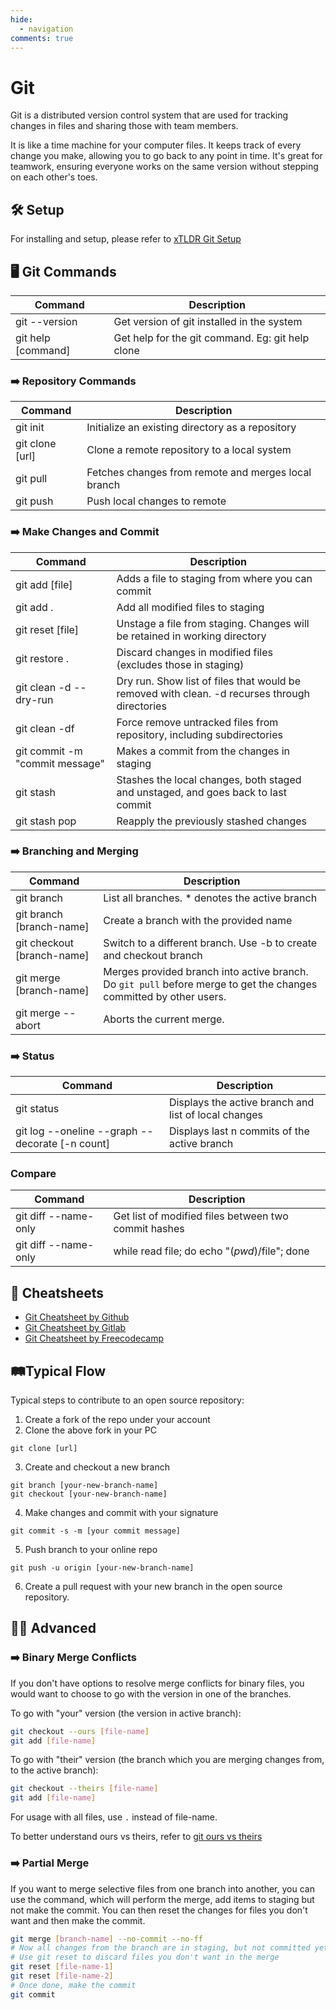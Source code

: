 ```yaml
---
hide:
  - navigation
comments: true
---
```


# Git
Git is a distributed version control system that are used for tracking changes in files and sharing those with team members. 

It is like a time machine for your computer files. It keeps track of every change you make, allowing you to go back to any point in time. It's great for teamwork, ensuring everyone works on the same version without stepping on each other's toes.

## 🛠️ Setup
For installing and setup, please refer to [xTLDR Git Setup](\git\setup)

## 🖥️ Git Commands

| Command            | Description                                      |
| ------------------ | ------------------------------------------------ |
| git --version      | Get version of git installed in the system       |
| git help [command] | Get help for the git command. Eg: git help clone |

### ➡️ Repository Commands

| Command         | Description                                         |
| --------------- | --------------------------------------------------- |
| git init        | Initialize an existing directory as a repository    |
| git clone [url] | Clone a remote repository to a local system         |
| git pull        | Fetches changes from remote and merges local branch |
| git push        | Push local changes to remote                        |

### ➡️ Make Changes and Commit                                                                      
| Command                        | Description                                                                                   |
| ------------------------------ | --------------------------------------------------------------------------------------------- |
| git add [file]                 | Adds a file to staging from where you can commit                                              |
| git add .                      | Add all modified files to staging                                                             |
| git reset [file]               | Unstage a file from staging. Changes will be retained in working directory                    |
| git restore .                  | Discard changes in modified files (excludes those in staging)                                 |
| git clean -d --dry-run         | Dry run. Show list of files that would be removed with clean. -d recurses through directories |
| git clean -df                  | Force remove untracked files from repository, including subdirectories                        |
| git commit -m "commit message" | Makes a commit from the changes in staging                                                    |
| git stash                      | Stashes the local changes, both staged and unstaged, and goes back to last commit             |
| git stash pop                  | Reapply the previously stashed changes                                                        |

### ➡️ Branching and Merging                                                                 
| Command                    | Description                                                                                                        |
| -------------------------- | ------------------------------------------------------------------------------------------------------------------ |
| git branch                 | List all branches. * denotes the active branch                                                                     |
| git branch [branch-name]   | Create a branch with the provided name                                                                             |
| git checkout [branch-name] | Switch to a different branch. Use -b to create and checkout branch                                                 |
| git merge [branch-name]    | Merges provided branch into active branch. Do `git pull` before merge to get the changes committed by other users. |
| git merge --abort          | Aborts the current merge.                                                                                          |

### ➡️ Status
| Command                                         | Description                                          |
| ----------------------------------------------- | ---------------------------------------------------- |
| git status                                      | Displays the active branch and list of local changes |
| git log --oneline --graph --decorate [-n count] | Displays last n commits of the active branch         |

### Compare
| Command                                         | Description                                          |
| ----------------------------------------------- | ---------------------------------------------------- |
| git diff --name-only <commit1> <commit2>        | Get list of modified files between two commit hashes |
| git diff --name-only <commit1> <commit2> | while read file; do echo "$(pwd)/$file"; done | Get absolute file paths of differences. Use in git bash |

## 📑 Cheatsheets
- [Git Cheatsheet by Github](https://education.github.com/git-cheat-sheet-education.pdf)
- [Git Cheatsheet by Gitlab](https://about.gitlab.com/images/press/git-cheat-sheet.pdf)
- [Git Cheatsheet by Freecodecamp](https://www.freecodecamp.org/news/git-cheat-sheet/)

## 🛤️Typical Flow
Typical steps to contribute to an open source repository:

1. Create a fork of the repo under your account
2. Clone the above fork in your PC
```
git clone [url]
```
3. Create and checkout a new branch
```
git branch [your-new-branch-name]
git checkout [your-new-branch-name]
```
4. Make changes and commit with your signature
```
git commit -s -m [your commit message]
```
5. Push branch to your online repo
```
git push -u origin [your-new-branch-name]
```
6. Create a pull request with your new branch in the open source repository.
 
## 🧙‍♂️ Advanced

### ➡️ Binary Merge Conflicts
If you don't have options to resolve merge conflicts for binary files, you would want to choose to go with the version in one of the branches.

To go with "your" version (the version in active branch):
```bash
git checkout --ours [file-name]
git add [file-name]
```

To go with "their" version (the branch which you are merging changes from, to the active branch):
```bash
git checkout --theirs [file-name]
git add [file-name]
```
For usage with all files, use `.` instead of file-name.

To better understand ours vs theirs, refer to [git ours vs theirs](https://nitaym.github.io/ourstheirs/)

### ➡️ Partial Merge
If you want to merge selective files from one branch into another, you can use the command, which will perform the merge, add items to staging but not make the commit. You can then reset the changes for files you don't want and then make the commit.

```bash
git merge [branch-name] --no-commit --no-ff
# Now all changes from the branch are in staging, but not committed yet
# Use git reset to discard files you don't want in the merge
git reset [file-name-1]
git reset [file-name-2]
# Once done, make the commit
git commit
```

